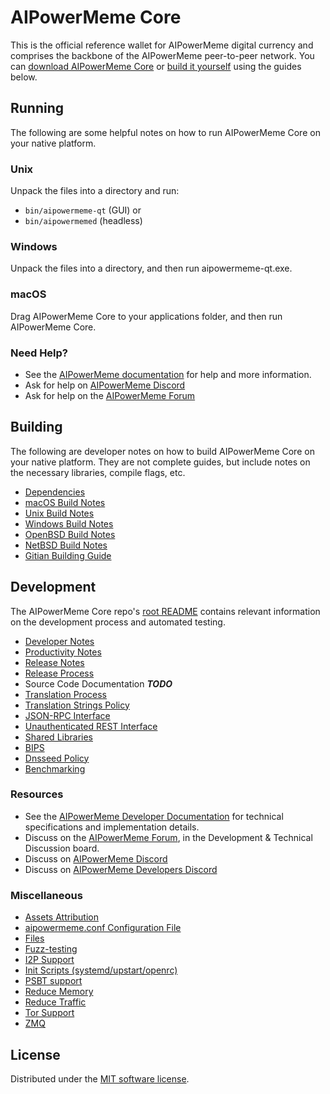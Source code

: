 AIPowerMeme Core
==========

This is the official reference wallet for AIPowerMeme digital currency and comprises the backbone of the AIPowerMeme peer-to-peer network. You can [download AIPowerMeme Core](https://www.aipowermeme.org/downloads/) or [build it yourself](#building) using the guides below.

Running
---------------------
The following are some helpful notes on how to run AIPowerMeme Core on your native platform.

### Unix

Unpack the files into a directory and run:

- `bin/aipowermeme-qt` (GUI) or
- `bin/aipowermemed` (headless)

### Windows

Unpack the files into a directory, and then run aipowermeme-qt.exe.

### macOS

Drag AIPowerMeme Core to your applications folder, and then run AIPowerMeme Core.

### Need Help?

* See the [AIPowerMeme documentation](https://docs.aipowermeme.org)
for help and more information.
* Ask for help on [AIPowerMeme Discord](http://stayaipowermemey.com)
* Ask for help on the [AIPowerMeme Forum](https://aipowermeme.io/forum)

Building
---------------------
The following are developer notes on how to build AIPowerMeme Core on your native platform. They are not complete guides, but include notes on the necessary libraries, compile flags, etc.

- [Dependencies](dependencies.md)
- [macOS Build Notes](build-osx.md)
- [Unix Build Notes](build-unix.md)
- [Windows Build Notes](build-windows.md)
- [OpenBSD Build Notes](build-openbsd.md)
- [NetBSD Build Notes](build-netbsd.md)
- [Gitian Building Guide](gitian-building.md)

Development
---------------------
The AIPowerMeme Core repo's [root README](/README.md) contains relevant information on the development process and automated testing.

- [Developer Notes](developer-notes.md)
- [Productivity Notes](productivity.md)
- [Release Notes](release-notes.md)
- [Release Process](release-process.md)
- Source Code Documentation ***TODO***
- [Translation Process](translation_process.md)
- [Translation Strings Policy](translation_strings_policy.md)
- [JSON-RPC Interface](JSON-RPC-interface.md)
- [Unauthenticated REST Interface](REST-interface.md)
- [Shared Libraries](shared-libraries.md)
- [BIPS](bips.md)
- [Dnsseed Policy](dnsseed-policy.md)
- [Benchmarking](benchmarking.md)

### Resources
* See the [AIPowerMeme Developer Documentation](https://aipowermeme.readme.io/)
  for technical specifications and implementation details.
* Discuss on the [AIPowerMeme Forum](https://aipowermeme.io/forum), in the Development & Technical Discussion board.
* Discuss on [AIPowerMeme Discord](http://stayaipowermemey.com)
* Discuss on [AIPowerMeme Developers Discord](http://chat.aipowermemedevs.org/)

### Miscellaneous
- [Assets Attribution](assets-attribution.md)
- [aipowermeme.conf Configuration File](aipowermeme-conf.md)
- [Files](files.md)
- [Fuzz-testing](fuzzing.md)
- [I2P Support](i2p.md)
- [Init Scripts (systemd/upstart/openrc)](init.md)
- [PSBT support](psbt.md)
- [Reduce Memory](reduce-memory.md)
- [Reduce Traffic](reduce-traffic.md)
- [Tor Support](tor.md)
- [ZMQ](zmq.md)

License
---------------------
Distributed under the [MIT software license](/COPYING).
